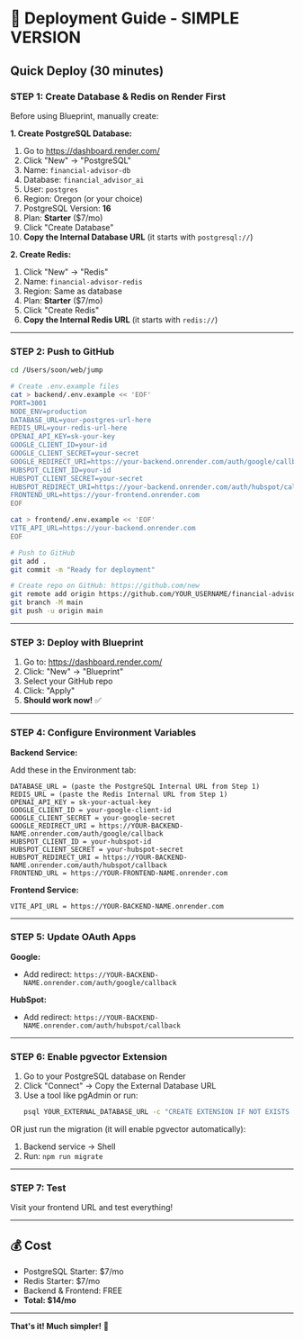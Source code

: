 # 🚀 Deployment Guide - SIMPLE VERSION

## Quick Deploy (30 minutes)

### **STEP 1: Create Database & Redis on Render First**

Before using Blueprint, manually create:

**1. Create PostgreSQL Database:**
1. Go to https://dashboard.render.com/
2. Click "New" → "PostgreSQL"
3. Name: `financial-advisor-db`
4. Database: `financial_advisor_ai`
5. User: `postgres`
6. Region: Oregon (or your choice)
7. PostgreSQL Version: **16**
8. Plan: **Starter** ($7/mo)
9. Click "Create Database"
10. **Copy the Internal Database URL** (it starts with `postgresql://`)

**2. Create Redis:**
1. Click "New" → "Redis"
2. Name: `financial-advisor-redis`
3. Region: Same as database
4. Plan: **Starter** ($7/mo)
5. Click "Create Redis"
6. **Copy the Internal Redis URL** (it starts with `redis://`)

---

### **STEP 2: Push to GitHub**

```bash
cd /Users/soon/web/jump

# Create .env.example files
cat > backend/.env.example << 'EOF'
PORT=3001
NODE_ENV=production
DATABASE_URL=your-postgres-url-here
REDIS_URL=your-redis-url-here
OPENAI_API_KEY=sk-your-key
GOOGLE_CLIENT_ID=your-id
GOOGLE_CLIENT_SECRET=your-secret
GOOGLE_REDIRECT_URI=https://your-backend.onrender.com/auth/google/callback
HUBSPOT_CLIENT_ID=your-id
HUBSPOT_CLIENT_SECRET=your-secret
HUBSPOT_REDIRECT_URI=https://your-backend.onrender.com/auth/hubspot/callback
FRONTEND_URL=https://your-frontend.onrender.com
EOF

cat > frontend/.env.example << 'EOF'
VITE_API_URL=https://your-backend.onrender.com
EOF

# Push to GitHub
git add .
git commit -m "Ready for deployment"

# Create repo on GitHub: https://github.com/new
git remote add origin https://github.com/YOUR_USERNAME/financial-advisor-ai.git
git branch -M main
git push -u origin main
```

---

### **STEP 3: Deploy with Blueprint**

1. Go to: https://dashboard.render.com/
2. Click: "New" → "Blueprint"
3. Select your GitHub repo
4. Click: "Apply"
5. **Should work now!** ✅

---

### **STEP 4: Configure Environment Variables**

**Backend Service:**

Add these in the Environment tab:

```
DATABASE_URL = (paste the PostgreSQL Internal URL from Step 1)
REDIS_URL = (paste the Redis Internal URL from Step 1)
OPENAI_API_KEY = sk-your-actual-key
GOOGLE_CLIENT_ID = your-google-client-id
GOOGLE_CLIENT_SECRET = your-google-secret
GOOGLE_REDIRECT_URI = https://YOUR-BACKEND-NAME.onrender.com/auth/google/callback
HUBSPOT_CLIENT_ID = your-hubspot-id
HUBSPOT_CLIENT_SECRET = your-hubspot-secret
HUBSPOT_REDIRECT_URI = https://YOUR-BACKEND-NAME.onrender.com/auth/hubspot/callback
FRONTEND_URL = https://YOUR-FRONTEND-NAME.onrender.com
```

**Frontend Service:**

```
VITE_API_URL = https://YOUR-BACKEND-NAME.onrender.com
```

---

### **STEP 5: Update OAuth Apps**

**Google:**
- Add redirect: `https://YOUR-BACKEND-NAME.onrender.com/auth/google/callback`

**HubSpot:**
- Add redirect: `https://YOUR-BACKEND-NAME.onrender.com/auth/hubspot/callback`

---

### **STEP 6: Enable pgvector Extension**

1. Go to your PostgreSQL database on Render
2. Click "Connect" → Copy the External Database URL
3. Use a tool like pgAdmin or run:
   ```bash
   psql YOUR_EXTERNAL_DATABASE_URL -c "CREATE EXTENSION IF NOT EXISTS vector;"
   ```

OR just run the migration (it will enable pgvector automatically):

1. Backend service → Shell
2. Run: `npm run migrate`

---

### **STEP 7: Test**

Visit your frontend URL and test everything!

---

## 💰 Cost

- PostgreSQL Starter: $7/mo
- Redis Starter: $7/mo
- Backend & Frontend: FREE
- **Total: $14/mo**

---

**That's it! Much simpler!** 🎉
